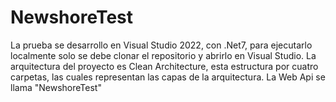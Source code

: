 # NewshoreTest
La prueba se desarrollo en Visual Studio 2022, con .Net7, 
para ejecutarlo localmente solo se debe clonar el repositorio y abrirlo en Visual Studio.
La arquitectura del proyecto es Clean Architecture, esta estructura por cuatro carpetas, las cuales representan las capas de la arquitectura.
La Web Api se llama "NewshoreTest"
